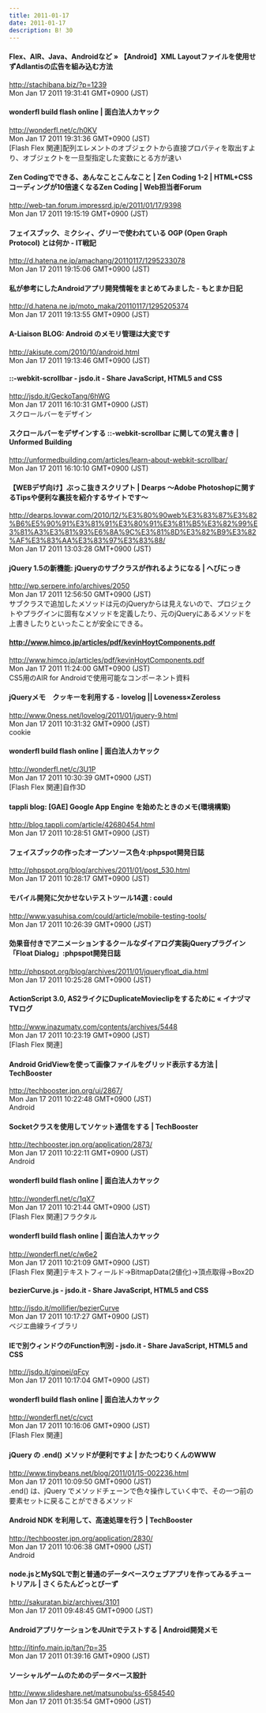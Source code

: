 ```yaml
---
title: 2011-01-17
date: 2011-01-17
description: B! 30
---
```


#### Flex、AIR、Java、Androidなど   » 【Android】XML Layoutファイルを使用せずAdlantisの広告を組み込む方法
http://stachibana.biz/?p=1239<br>
Mon Jan 17 2011 19:31:41 GMT+0900 (JST)<br>


#### wonderfl build flash online | 面白法人カヤック
http://wonderfl.net/c/h0KV<br>
Mon Jan 17 2011 19:31:36 GMT+0900 (JST)<br>
[Flash Flex 関連]配列エレメントのオブジェクトから直接プロパティを取出すより、オブジェクトを一旦型指定した変数にとる方が速い


#### Zen Codingでできる、あんなことこんなこと | Zen Coding 1-2 | HTML+CSSコーディングが10倍速くなるZen Coding | Web担当者Forum
http://web-tan.forum.impressrd.jp/e/2011/01/17/9398<br>
Mon Jan 17 2011 19:15:19 GMT+0900 (JST)<br>


####  フェイスブック、ミクシィ、グリーで使われている OGP (Open Graph Protocol) とは何か - IT戦記
http://d.hatena.ne.jp/amachang/20110117/1295233078<br>
Mon Jan 17 2011 19:15:06 GMT+0900 (JST)<br>


####  私が参考にしたAndroidアプリ開発情報をまとめてみました - もとまか日記
http://d.hatena.ne.jp/moto_maka/20110117/1295205374<br>
Mon Jan 17 2011 19:13:55 GMT+0900 (JST)<br>


#### A-Liaison BLOG: Android のメモリ管理は大変です
http://akisute.com/2010/10/android.html<br>
Mon Jan 17 2011 19:13:46 GMT+0900 (JST)<br>


#### ::-webkit-scrollbar - jsdo.it - Share JavaScript, HTML5 and CSS
http://jsdo.it/GeckoTang/6hWG<br>
Mon Jan 17 2011 16:10:31 GMT+0900 (JST)<br>
スクロールバーをデザイン


####   スクロールバーをデザインする ::-webkit-scrollbar に関しての覚え書き | Unformed Building
http://unformedbuilding.com/articles/learn-about-webkit-scrollbar/<br>
Mon Jan 17 2011 16:10:10 GMT+0900 (JST)<br>


#### 【WEBデザ向け】ぶっこ抜きスクリプト | Dearps ～Adobe Photoshopに関するTipsや便利な裏技を紹介するサイトです～
http://dearps.lovwar.com/2010/12/%E3%80%90web%E3%83%87%E3%82%B6%E5%90%91%E3%81%91%E3%80%91%E3%81%B5%E3%82%99%E3%81%A3%E3%81%93%E6%8A%9C%E3%81%8D%E3%82%B9%E3%82%AF%E3%83%AA%E3%83%97%E3%83%88/<br>
Mon Jan 17 2011 13:03:28 GMT+0900 (JST)<br>


#### jQuery 1.5の新機能: jQueryのサブクラスが作れるようになる | へびにっき
http://wp.serpere.info/archives/2050<br>
Mon Jan 17 2011 12:56:50 GMT+0900 (JST)<br>
サブクラスで追加したメソッドは元のjQueryからは見えないので、プロジェクトやプラグインに固有なメソッドを定義したり、元のjQueryにあるメソッドを上書きしたりといったことが安全にできる。


#### http://www.himco.jp/articles/pdf/kevinHoytComponents.pdf
http://www.himco.jp/articles/pdf/kevinHoytComponents.pdf<br>
Mon Jan 17 2011 11:24:00 GMT+0900 (JST)<br>
CS5用のAIR for Androidで使用可能なコンポーネント資料


#### jQueryメモ　クッキーを利用する - lovelog || Loveness×Zeroless
http://www.0ness.net/lovelog/2011/01/jquery-9.html<br>
Mon Jan 17 2011 10:31:32 GMT+0900 (JST)<br>
cookie


#### wonderfl build flash online | 面白法人カヤック
http://wonderfl.net/c/3U1P<br>
Mon Jan 17 2011 10:30:39 GMT+0900 (JST)<br>
[Flash Flex 関連]自作3D


#### tappli blog: [GAE] Google App Engine を始めたときのメモ(環境構築)
http://blog.tappli.com/article/42680454.html<br>
Mon Jan 17 2011 10:28:51 GMT+0900 (JST)<br>


#### フェイスブックの作ったオープンソース色々:phpspot開発日誌
http://phpspot.org/blog/archives/2011/01/post_530.html<br>
Mon Jan 17 2011 10:28:17 GMT+0900 (JST)<br>


#### モバイル開発に欠かせないテストツール14選 : could
http://www.yasuhisa.com/could/article/mobile-testing-tools/<br>
Mon Jan 17 2011 10:26:39 GMT+0900 (JST)<br>


#### 効果音付きでアニメーションするクールなダイアログ実装jQueryプラグイン「Float Dialog」:phpspot開発日誌
http://phpspot.org/blog/archives/2011/01/jqueryfloat_dia.html<br>
Mon Jan 17 2011 10:25:28 GMT+0900 (JST)<br>


#### ActionScript 3.0, AS2ライクにDuplicateMovieclipをするために « イナヅマTVログ
http://www.inazumatv.com/contents/archives/5448<br>
Mon Jan 17 2011 10:23:19 GMT+0900 (JST)<br>
[Flash Flex 関連]


#### Android GridViewを使って画像ファイルをグリッド表示する方法 | TechBooster
http://techbooster.jpn.org/ui/2867/<br>
Mon Jan 17 2011 10:22:48 GMT+0900 (JST)<br>
Android


#### Socketクラスを使用してソケット通信をする | TechBooster
http://techbooster.jpn.org/application/2873/<br>
Mon Jan 17 2011 10:22:11 GMT+0900 (JST)<br>
Android


#### wonderfl build flash online | 面白法人カヤック
http://wonderfl.net/c/1qX7<br>
Mon Jan 17 2011 10:21:44 GMT+0900 (JST)<br>
[Flash Flex 関連]フラクタル


#### wonderfl build flash online | 面白法人カヤック
http://wonderfl.net/c/w6e2<br>
Mon Jan 17 2011 10:21:09 GMT+0900 (JST)<br>
[Flash Flex 関連]テキストフィールド→BitmapData(2値化)→頂点取得→Box2D


#### bezierCurve.js - jsdo.it - Share JavaScript, HTML5 and CSS
http://jsdo.it/mollifier/bezierCurve<br>
Mon Jan 17 2011 10:17:27 GMT+0900 (JST)<br>
ベジエ曲線ライブラリ


#### IEで別ウィンドウのFunction判別 - jsdo.it - Share JavaScript, HTML5 and CSS
http://jsdo.it/ginpei/qFcy<br>
Mon Jan 17 2011 10:17:04 GMT+0900 (JST)<br>


#### wonderfl build flash online | 面白法人カヤック
http://wonderfl.net/c/cvct<br>
Mon Jan 17 2011 10:16:06 GMT+0900 (JST)<br>
[Flash Flex 関連]


#### jQuery の .end() メソッドが便利ですよ | かたつむりくんのWWW
http://www.tinybeans.net/blog/2011/01/15-002236.html<br>
Mon Jan 17 2011 10:09:50 GMT+0900 (JST)<br>
.end() は、jQuery でメソッドチェーンで色々操作していく中で、その一つ前の要素セットに戻ることができるメソッド


#### Android NDK を利用して、高速処理を行う | TechBooster
http://techbooster.jpn.org/application/2830/<br>
Mon Jan 17 2011 10:06:38 GMT+0900 (JST)<br>
Android


#### node.jsとMySQLで割と普通のデータベースウェブアプリを作ってみるチュートリアル | さくらたんどっとびーず
http://sakuratan.biz/archives/3101<br>
Mon Jan 17 2011 09:48:45 GMT+0900 (JST)<br>


#### AndroidアプリケーションをJUnitでテストする | Android開発メモ
http://itinfo.main.jp/tan/?p=35<br>
Mon Jan 17 2011 01:39:16 GMT+0900 (JST)<br>


#### ソーシャルゲームのためのデータベース設計
http://www.slideshare.net/matsunobu/ss-6584540<br>
Mon Jan 17 2011 01:35:54 GMT+0900 (JST)<br>


